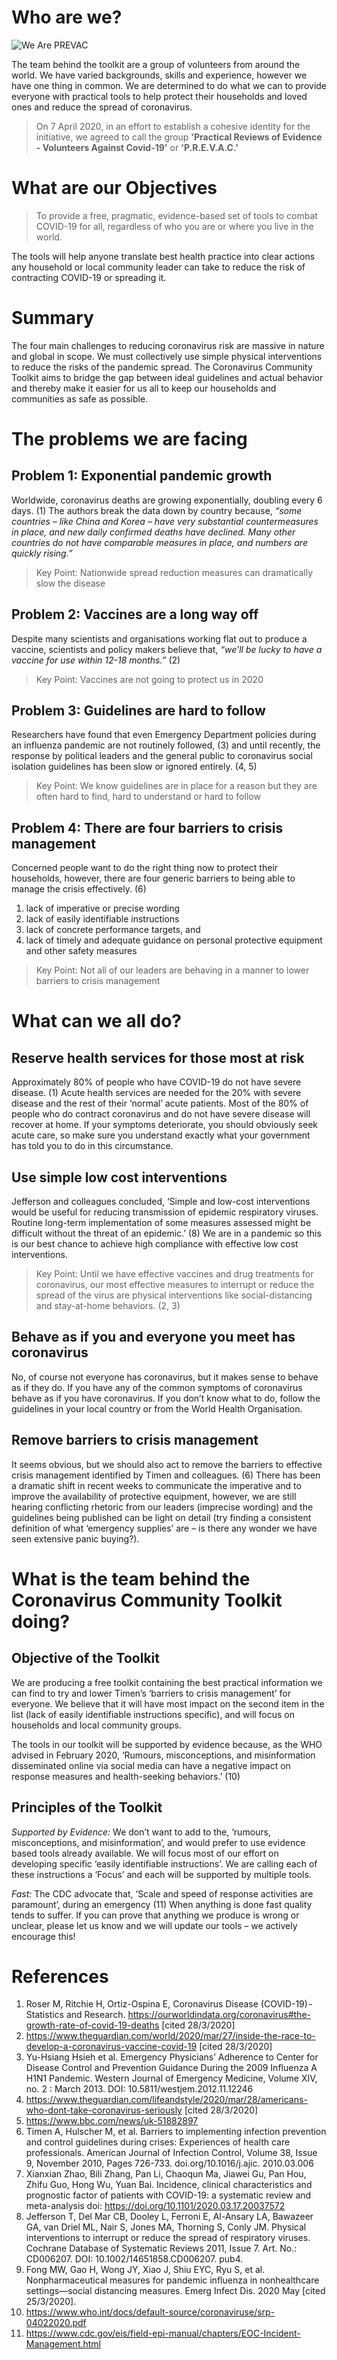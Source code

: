 # Who are we?

![We Are PREVAC](/PREVAC-logo.jpg)

The team behind the toolkit are a group of volunteers from around the world. We have varied backgrounds, skills and experience, however we have one thing in common. We are determined to do what we can to provide everyone with practical tools to help protect their households and loved ones and reduce the spread of coronavirus.

> On 7 April 2020, in an effort to establish a cohesive identity for the initiative, we agreed to call the group **'Practical Reviews of Evidence - Volunteers Against Covid-19'** or **'P.R.E.V.A.C.'**

# What are our Objectives

> To provide a free, pragmatic, evidence-based set of tools to combat COVID-19 for all, regardless of who you are or where you live in the world.

The tools will help anyone translate best health practice into clear actions any household or local community leader can take to reduce the risk of contracting COVID-19 or spreading it.

# Summary

The four main challenges to reducing coronavirus risk are massive in nature and global in scope. We must collectively use simple physical interventions to reduce the risks of the pandemic spread. The Coronavirus Community Toolkit aims to bridge the gap between ideal guidelines and actual behavior and thereby make it easier for us all to keep our households and communities as safe as possible.

# The problems we are facing

## Problem 1: Exponential pandemic growth

Worldwide, coronavirus deaths are growing exponentially, doubling every 6 days. (1) The authors break the data down by country because, _“some countries – like China and Korea – have very substantial countermeasures in place, and new daily confirmed deaths have declined. Many other countries do not have comparable measures in place, and numbers are quickly rising.”_

> Key Point: Nationwide spread reduction measures can dramatically slow the disease

## Problem 2: Vaccines are a long way off

Despite many scientists and organisations working flat out to produce a vaccine, scientists and policy makers believe that, _“we’ll be lucky to have a vaccine for use within 12-18 months.”_ (2)

> Key Point: Vaccines are not going to protect us in 2020

## Problem 3: Guidelines are hard to follow

Researchers have found that even Emergency Department policies during an influenza pandemic are not routinely followed, (3) and until recently, the response by political leaders and the general public to coronavirus social isolation guidelines has been slow or ignored entirely. (4, 5) 

> Key Point: We know guidelines are in place for a reason but they are often hard to find, hard to understand or hard to follow

## Problem 4: There are four barriers to crisis management

Concerned people want to do the right thing now to protect their households, however, there are four generic barriers to being able to manage the crisis effectively. (6) 

1. lack of imperative or precise wording
2. lack of easily identifiable instructions
3. lack of concrete performance targets, and 
4. lack of timely and adequate guidance on personal protective equipment and other safety measures

> Key Point: Not all of our leaders are behaving in a manner to lower barriers to crisis management

# What can we all do?

## Reserve health services for those most at risk

Approximately 80% of people who have COVID-19 do not have severe disease. (1) Acute health services are needed for the 20% with severe disease and the rest of their ‘normal’ acute patients. Most of the 80% of people who do contract coronavirus and do not have severe disease will recover at home. If your symptoms deteriorate, you should obviously seek acute care, so make sure you understand exactly what your government has told you to do in this circumstance.

## Use simple low cost interventions

Jefferson and colleagues concluded, ‘Simple and low-cost interventions would be useful for reducing transmission of epidemic respiratory viruses. Routine long-term implementation of some measures assessed might be difficult without the threat of an epidemic.’ (8) We are in a pandemic so this is our best chance to achieve high compliance with effective low cost interventions.

> Key Point: Until we have effective vaccines and drug treatments for coronavirus, our most effective measures to interrupt or reduce the spread of the virus are physical interventions like social-distancing and stay-at-home behaviors. (2, 3)

## Behave as if you and everyone you meet has coronavirus

No, of course not everyone has coronavirus, but it makes sense to behave as if they do. If you have any of the common symptoms of coronavirus behave as if you have coronavirus. If you don’t know what to do, follow the guidelines in your local country or from the World Health Organisation.

## Remove barriers to crisis management

It seems obvious, but we should also act to remove the barriers to effective crisis management identified by Timen and colleagues. (6) There has been a dramatic shift in recent weeks to communicate the imperative and to improve the availability of protective equipment, however, we are still hearing conflicting rhetoric from our leaders (imprecise wording) and the guidelines being published can be light on detail (try finding a consistent definition of what ‘emergency supplies’ are – is there any wonder we have seen extensive panic buying?).

# What is the team behind the Coronavirus Community Toolkit doing?

## Objective of the Toolkit

We are producing a free toolkit containing the best practical information we can find to try and lower Timen’s ‘barriers to crisis management’ for everyone. We believe that it will have most impact on the second item in the list (lack of easily identifiable instructions specific), and will focus on households and local community groups.

The tools in our toolkit will be supported by evidence because, as the WHO advised in February 2020, ‘Rumours, misconceptions, and misinformation disseminated online via social media can have a negative impact on response measures and health-seeking behaviors.’ (10)

## Principles of the Toolkit

*Supported by Evidence:* We don’t want to add to the, ‘rumours, misconceptions, and misinformation’, and would prefer to use evidence based tools already available. We will focus most of our effort on developing specific ‘easily identifiable instructions’. We are calling each of these instructions a ‘Focus’ and each will be supported by multiple tools.

*Fast:* The CDC advocate that, ‘Scale and speed of response activities are paramount’, during an emergency (11) When anything is done fast quality tends to suffer. If you can prove that anything we produce is wrong or unclear, please let us know and we will update our tools – we actively encourage this!

# References

1. Roser M, Ritchie H, Ortiz-Ospina E, Coronavirus Disease (COVID-19) - Statistics and Research. https://ourworldindata.org/coronavirus#the-growth-rate-of-covid-19-deaths [cited 28/3/2020]
2. https://www.theguardian.com/world/2020/mar/27/inside-the-race-to-develop-a-coronavirus-vaccine-covid-19 [cited 28/3/2020]
3. Yu-Hsiang Hsieh et al. Emergency Physicians’ Adherence to Center for Disease Control and Prevention Guidance During the 2009 Influenza A H1N1 Pandemic. Western Journal of Emergency Medicine, Volume XIV, no. 2 : March 2013. DOI: 10.5811/westjem.2012.11.12246
4. https://www.theguardian.com/lifeandstyle/2020/mar/28/americans-who-dont-take-coronavirus-seriously [cited 28/3/2020]
5. https://www.bbc.com/news/uk-51882897
6. Timen A, Hulscher M, et al. Barriers to implementing infection prevention and control guidelines during crises: Experiences of health care professionals. American Journal of Infection Control, Volume 38, Issue 9, November 2010, Pages 726-733. doi.org/10.1016/j.ajic. 2010.03.006
7. Xianxian Zhao, Bili Zhang, Pan Li, Chaoqun Ma, Jiawei Gu, Pan Hou, Zhifu Guo, Hong Wu, Yuan Bai. Incidence, clinical characteristics and prognostic factor of patients with COVID-19: a systematic review and meta-analysis doi: https://doi.org/10.1101/2020.03.17.20037572
8. Jefferson T, Del Mar CB, Dooley L, Ferroni E, Al-Ansary LA, Bawazeer GA, van Driel ML, Nair S, Jones MA, Thorning S, Conly JM. Physical interventions to interrupt or reduce the spread of respiratory viruses. Cochrane Database of Systematic Reviews 2011, Issue 7. Art. No.: CD006207. DOI: 10.1002/14651858.CD006207. pub4.
9. Fong MW, Gao H, Wong JY, Xiao J, Shiu EYC, Ryu S, et al. Nonpharmaceutical measures for pandemic influenza in nonhealthcare settings—social distancing measures. Emerg Infect Dis. 2020 May [cited 25/3/2020].
10. https://www.who.int/docs/default-source/coronaviruse/srp-04022020.pdf
11. https://www.cdc.gov/eis/field-epi-manual/chapters/EOC-Incident-Management.html
